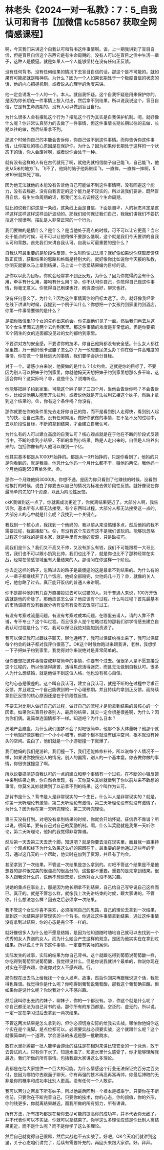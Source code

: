 # 林老头《2024一对一私教》：7：5_自我认可和背书【加微信 kc58567 获取全网情感课程】

啊，今天我们来讲这个自我认可和背书这件事情啊。诶。上一期我讲到了盲目自信，但是盲目自信这个东西它是有生命周期的。没有人可以在盲目之信中生活一辈子，这种人是傻逼。就是如果人一个人能够坚持在没有任何正反馈。

没有任何背书，没有任何结果的情况下去盲目自信的话，那这个是不可能的。就如果有可能那就是精神病。为什么？因为一个人如果长期处于一个极度自信的状态的话，他的内心把握机制，或者说从心理学的角度来讲。

他一定会诱发一个人的一个。本人。就自我怀疑。这个自我怀疑是用来保护你的。是因为你长期在一件事情上投入付出，然后拿不到结果。所以说我说这个。盲目自信，它是有生命周期的，没有人可以做到盲目自行。

为什么很多人会有摆乱这个行为？摆乱这个行为其实是自我保护机制。呃，就好像什么呢？你非常认真努力的去做了一件事情，但这件事情长期长期以往的去做，长期以往的做，然后结果拿不到。

那这个时候你自己的本能会告诉你，你自己做不到这件事情。而你告诉你这件事情，让你摆烂的核心原因是在保护你。为什么？因为如果你长期处于这样的一个状态下的话，你人会废掉啊，或者说你会处于一种。

就有没有这样的人有在古代就死了啊，就他先就相信脑子自己能飞，自己能飞，他先从5米的地方飞，飞不了，他妈的脑子他妈继续飞，一直摔，一直摔一摔啊，5米10米就摔死了嘛。

因为他无法就他的本能没有告诉他自己可能做不到这件事情啊，没有回避这个能力，没有去规避，没有自我否定的这个能力是不现实的。所以说我们要讲，既然盲目自信，有生生命周期的话，那我们怎么去调控这个生命周期。

就比如说我们讲这是一条线，这条线上面是自信，下面是自卑，人的状态肯定是这样这样这样这样这样曲折波动的。那我们如何保证我们自己，我我们讲我们不要抗拒这个规律啊，摆乱是人非常正常的一个行为。

我们要做的是情什么？是什么？是当他处于高点的时候，可不可以让它更高？当它处于低点的时候，可不可以让他稍微不要那么低啊，这个就是我们今天要讲的自我认可和背数。首先我们来讲自我认可。自我认可最重要的是什么？

自我认可最重要的是阶段性反馈。什么叫阶论式法规？就好像如果说你获取反馈获取正反馈，获取结果的思路和格局是特别大的。就好像你比如说你今天报的私教，你明天就要以马上拿到结果，马上谈一个恋爱结果婚为目标的话。

那你以以此为目标。你就会经常拿不到正反规，为什么？因为你觉得约会有什么用，牵手有什么用，接吻有什么用？😡，你不认可你自己，你觉得自己做这件事情，你毫无意义。你觉得自己刷课也好，刷资源也好，聊天也好。

没有任何意义了。为什么？因为这件事情离你的目标太远了。😡，就好像我经常在线下讲课的时候，我提到一个例子叫什么？你想把一个女孩约到家里约到酒店。你第一件事情要做的是什么？

是把你微信里10个女的先约出来约会。你先跟他们见了一面。然后我们再去从这10个女生里面去选两个去约到家里。那这件事情的难度是非常低的。但是你要把10个陌生的女的连面都没见过的女的都约到家里。

不要讲对方的安全感，不要讲你的技术，你自己他妈都没有安全感。什么女人都往家里拽，万一他妈他卡点腰子怎么办？万一他想要尿怎么办？你在做一件高难度的事情，你在做一个目标远大的事情，我们要学会拆分目标。

对于一个。请感小白来说，他要做的是什么？1次约会。这就是你的目标了，不要因为别人可以把妹子约到家里，你就他妈天天想把妹子约到家里想那么多干嘛，这适合你吗？这实际吗？😡，这些什么？说难听点。

他能够把妹子约到家里，可能这个妹子聊了三四个月，当他会告诉你吗？不会告诉你，比如说他朋友圈里开法拉利，或者说他就是开法拉利去接这个妹子，然后才拿到这个结果的。😡，你有这个条件吗？你没有。

那你就要在你的条件里先去走好你自己的路，而不是看到别人走得快，看到别人起飞的快，让自己焦虑。没有任何屌用。做好你该做的事情，在不急不反的过程中，去以阶段性目标，不断的拿到结果，才会建立自我认可。

为什么有的人可以建立高度的自我认可？核心观点就是在于他在不断的阶段式反馈当中，不断的拿到小结果，不断的拿到小结果。路是人走出来的，自信是人培养出来的。包括你像有的人他可以赚到一个亿。

他其实基本都是从1000开始挣的。都是从一0开始挣的，只是你看到了，他妈的只是你看到的，就是我操，他凭什么他妈一个月什么都不干，赚他妈两亿。我他妈一个月他妈跑550百单外卖。😡。

那你一个月赚他妈3000块。你想不通。是因为你只看到了他赚钱的时候，没看到他挨打的时候，说白了你要去以自己的情况为标准去做阶段性反馈。就好像现在你最简单的先加11个资源，以此为阶段性反馈。

okK我做到这一点了，你就离成功更近了，你就离结果更近了。大部分人啊，我告诉你，基本所有人都无法接受。有个东西叫过程。大部分人都无法接受这一点的，大部分人的心中就是什么呢？我找到一个关键点。

我找到一个核心点，我找到一个他妈的，我以前从来没搞懂多点，然后他妈的我不需要过程，我直接起飞。😡，有没有这个东西有这不是我们该玩的。能够玩忽略过程这个游戏的是资本家，就是手里有大量的资源，只是缺技巧。

而我们是什么？我们又不高又不帅，又没有那么有钱，我们不可能跟榜一大哥比钱，我们也不可以跟小奶狗比帅，我们也比不了，就是你也比不了那种经常在实战，经常在情感领域里有大量结果的人。那请问在你这样一个阶段。

你去走这样的路子，忽略过去的路子是最傻逼的这是最拿不到结果的。为什么有的人一辈子都继续开了几个饭店，他妈全部赔完，欠他妈几十万？😡，就像的关人吧，他忽略了过去。真正能开饭店的普通人来讲啊。

你不是那种他妈有几百万直接投进去可以试错的人。对于普通人来说，100万开饭店就是他的命脉了。那他应该怎么做？他应该有个过程。什么叫过程？首先最基本的市场调研有没有数据分析有没有有没有去饭店打过工。

有没有考察过流量问题，有没有考察过成本问题，在哪里去请人，请的人靠不靠谱，专不专业？这个叫过程。而且很多人是个忽略过程的那我们讲学情感去建立自我认可过程是什么？哎，我可以保证我绝对能加到资源了。

我可以保证我可以跟妹子聊天，聊他通畅了，我可以保证约得出来了，我可以保证每个约会的妹子都对我评价很高了。OK这个时候你跑过来跟我讲，老林，我想学一下子把妹子约到家里。我觉得对你来说绝对是非常简单的。

但你要想把这件事情变成非常简单的事情，你要有个过去。但很多人是不愿意接受这个过程的，所以他活得痛苦，活得焦虑活得迷茫，而且无法做到自我认可。很多人为什么想结婚，就是他做不到这位人格，他也没有核心自信。

他的心态是很差的。这个叫自我认可，建立自我认可，就是不断的在过程中寻求正反馈，并且建立一个自己能做到的一个心理预期。并且持续的拿到正反馈，而持续拿到正反馈的核心原因还是在于阶段性反馈。

不要去对比别人做好自己的过程，做好自己的流程才是能拿到结果的最核心的一个因素。如果你去盲目抄袭别人，最后的结果，其实一定会很差很差啊，为什么？因为你们俩。说简单连国情都不一样。知道吧？为什么日本？

房地产会崩盘，为什么我们国梦不会？对吧很简单，他那个多大体量呀？他那个就一个地就好像是我们一个小小小城市，他那个根本就没有缓冲空间，根本就没有掉头的空间。说白了，他们就是一个小游艇撞一下就爆了。

我们他妈的我们是游轮，我们撞一下，我们还能修修补补。所以说每个人情况不一样，如果说你按照别人的情况，别人的国策，别人的一个基本盘，你去做你做的事情，你很快就撞盘了啊。

所以说要搞清楚自我认可的一点的建立和整个事情有一个过程。在不断的小镇反馈中来到结果之后，你自然会发现，有一天你莫名其妙就做到了你以前从来不敢想的事情。你莫名其妙就做到了以前拿不到的结果。这个叫作为认可。

那背书是什么？背书是人是非常现实的一个生日。什么叫人是非常现实的？就是。你第一天听理论有激情，第二天听理论有激情，第三天听理论没有就没有激情了。为什么？因为你在第一天听完理论，第二天听完理论。

第三天没有打到。对吧没有拿到结果的时候，你就会开始怀疑。征信靠不靠谱？所以说。很简单。要有自己对自己的奖励机制。啊，什么叫奖励就是我第一天听你论，第二天听理论，他妈的我觉得非常靠谱。

然后第一天去第三天去洗个脚。知道吧？就是你要去活在现实里，而且我一直秉持的一个观点和线下为什么效果这么好的原因在于。最重要的是他通过这些年的学习，通过这几天的一个帮助，他实时在加到了资源，并且有了约会。

甚至拿到了一次结果。不管这一次结果是怎么拿到的。对吧不管这个结果是不是他想要的那种很完美的很漂亮的很高分的，这些都不重要。重要的是先拿到结果。很多人跟我说什么的，说他不想谈恋爱，说他对女人没不感兴趣。

说她的重点在事业上，那是因为他长期拿不到结果，自己给自己写导说自己这样而已。真正的。就是不管怎么样，就像我上次先讲结束的时候，跟大家讲的，不管你。什么想法怎么样？回去之后必须拿一次结果。

我不管这个女生你喜不喜欢，必须按照自己的思路，自己的理论去拿到一次结果，拿到这一次结果是非常现实的一个背书。你通过这件事情拿到结果，通过这件事情没有拿到过结果，你的心态是完全不一样的。

就好像很多人为什么他不愿意结婚，是因为他知道随时随地自己就可以去找到一个优秀的女人靠谱的女人。而为什么她会产生这样的观念，是因为他实实在在拿到过结果。所以说关于背书这件事情，一定要有实际的案例。

实际发生的过事，实际的结果为你自己背书。这个就跟吃得到葡萄说葡萄酸一样，你吃得到葡萄里说葡萄酸，我觉得没什么。但是你说我就讲个最单的，你说你现在对实在不感兴趣，你说你对女人不感兴趣。行。

那你现在出去马上给我找一个女人发声。故事，然后你回来再跟我说这个话，我觉得也靠谱。我觉得你是什么呢？你吃得到葡萄说葡萄酸，那我这个葡萄确实酸。但如果你是说什么呢？你说我对个人不感兴趣。

然后我叫你出去约约妹子，聊妹子，你的一个都没有。😡，你这个就是什么呢？你自己都无法为自己背书的话，那你所有的东西都是。空泛的、虚无的。所以说。一定一定在学习过后去拿到一两次结果。

不管这两次结果是怎么拿到的，但你必须切身实际的给我去实战。哪怕你他妈你这个实在是个洗脚。是点位都可以。必须要实战必须要实战，这个就跟什么呢？这个就很简单的一个道理，学会游泳的永远是那一批敢跳水。

敢在水里扑腾那一批人能学会游泳的往往是在相对来讲比较安全的一个泳池，敢于去尝试的人。只有你下水了。知道水温了，知道水里什么感受了，你才能够理解我最近。我们所做的所有事情。包括我跟大家讲这么多理论。

我都是在给大家提供一个巨大的可能。为什么情感这个行业无法保证完百分之百交付，是因为哪怕你去跟面子聊天，你有再强的技术再高再富再帅，你最后博取的无非是你的概率和成功率比别人更高。没有任何一个人敢讲。

我可以百分之百拿下所有妹子。所以他最后回到一个根本是概率学。只要你在不断往前，只要你在不断完善自己，只要你的技术，你的心态，你的颜值，你的外形，你的钱更多，你就离结果越近。而我所做的所有努力，所有讲课。

所有方法，所有技巧都是在帮你去尽可能的提高你的成功率，并不代表你无敌了，并不代表你可以不实战，你就可以拿结果了。你学这么多理论应该是你比别人离结果更近，而不是什么呢？而不是你学了这么多理论。

然后自己就觉得自己很屌，然后实战也不去实战了。好吧，OK今天咱们就讲到这里，关于心态咱们讲完了，后续有需要补充的。再回头来跟大家讲。好。拜拜。

